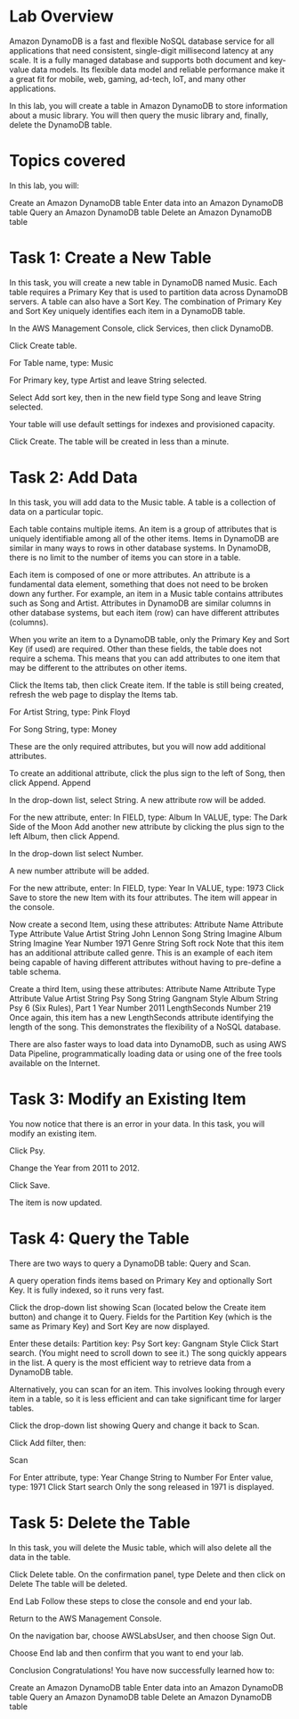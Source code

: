 # Lab Overview
Amazon DynamoDB is a fast and flexible NoSQL database service for all applications that need consistent, single-digit millisecond latency at any scale. It is a fully managed database and supports both document and key-value data models. Its flexible data model and reliable performance make it a great fit for mobile, web, gaming, ad-tech, IoT, and many other applications.

In this lab, you will create a table in Amazon DynamoDB to store information about a music library. You will then query the music library and, finally, delete the DynamoDB table.

# Topics covered
In this lab, you will:

Create an Amazon DynamoDB table
Enter data into an Amazon DynamoDB table
Query an Amazon DynamoDB table
Delete an Amazon DynamoDB table


# Task 1: Create a New Table
In this task, you will create a new table in DynamoDB named Music. Each table requires a Primary Key that is used to partition data across DynamoDB servers. A table can also have a Sort Key. The combination of Primary Key and Sort Key uniquely identifies each item in a DynamoDB table.

In the AWS Management Console, click Services, then click DynamoDB.

Click Create table.

For Table name, type: 
Music

For Primary key, type 
Artist
 and leave String selected.

Select  Add sort key, then in the new field type 
Song
 and leave String selected.

Your table will use default settings for indexes and provisioned capacity.

Click Create.
The table will be created in less than a minute.

# Task 2: Add Data
In this task, you will add data to the Music table. A table is a collection of data on a particular topic.

Each table contains multiple items. An item is a group of attributes that is uniquely identifiable among all of the other items. Items in DynamoDB are similar in many ways to rows in other database systems. In DynamoDB, there is no limit to the number of items you can store in a table.

Each item is composed of one or more attributes. An attribute is a fundamental data element, something that does not need to be broken down any further. For example, an item in a Music table contains attributes such as Song and Artist. Attributes in DynamoDB are similar columns in other database systems, but each item (row) can have different attributes (columns).

When you write an item to a DynamoDB table, only the Primary Key and Sort Key (if used) are required. Other than these fields, the table does not require a schema. This means that you can add attributes to one item that may be different to the attributes on other items.

Click the Items tab, then click Create item.
 If the table is still being created, refresh the web page to display the Items tab.

For Artist String, type: 
Pink Floyd

For Song String, type: 
Money

These are the only required attributes, but you will now add additional attributes.

To create an additional attribute, click the plus sign  to the left of Song, then click Append.
Append

In the drop-down list, select String.
A new attribute row will be added.

For the new attribute, enter:
In FIELD, type: 
Album
In VALUE, type: 
The Dark Side of the Moon
Add another new attribute by clicking the plus sign  to the left Album, then click Append.

In the drop-down list select Number.

A new number attribute will be added.

For the new attribute, enter:
In FIELD, type: 
Year
In VALUE, type: 
1973
Click Save to store the new Item with its four attributes.
The item will appear in the console.

Now create a second Item, using these attributes:
Attribute Name	Attribute Type	Attribute Value
Artist	String	John Lennon
Song	String	Imagine
Album	String	Imagine
Year	Number	1971
Genre	String	Soft rock
Note that this item has an additional attribute called genre. This is an example of each item being capable of having different attributes without having to pre-define a table schema.

Create a third Item, using these attributes:
Attribute Name	Attribute Type	Attribute Value
Artist	String	Psy
Song	String	Gangnam Style
Album	String	Psy 6 (Six Rules), Part 1
Year	Number	2011
LengthSeconds	Number	219
Once again, this item has a new LengthSeconds attribute identifying the length of the song. This demonstrates the flexibility of a NoSQL database.

There are also faster ways to load data into DynamoDB, such as using AWS Data Pipeline, programmatically loading data or using one of the free tools available on the Internet.

# Task 3: Modify an Existing Item
You now notice that there is an error in your data. In this task, you will modify an existing item.

Click Psy.

Change the Year from 2011 to 2012.

Click Save.

The item is now updated.

# Task 4: Query the Table
There are two ways to query a DynamoDB table: Query and Scan.

A query operation finds items based on Primary Key and optionally Sort Key. It is fully indexed, so it runs very fast.

Click the drop-down list showing Scan (located below the Create item button) and change it to Query.
Fields for the Partition Key (which is the same as Primary Key) and Sort Key are now displayed.

Enter these details:
Partition key: 
Psy
Sort key: 
Gangnam Style
Click Start search. (You might need to scroll down to see it.)
The song quickly appears in the list. A query is the most efficient way to retrieve data from a DynamoDB table.

Alternatively, you can scan for an item. This involves looking through every item in a table, so it is less efficient and can take significant time for larger tables.

Click the drop-down list showing Query and change it back to Scan.

Click  Add filter, then:

Scan

For Enter attribute, type: 
Year
Change String to Number
For Enter value, type: 
1971
Click Start search
Only the song released in 1971 is displayed.

# Task 5: Delete the Table
In this task, you will delete the Music table, which will also delete all the data in the table.

Click Delete table. On the confirmation panel, type Delete and then click on Delete
The table will be deleted.

End Lab
Follow these steps to close the console and end your lab.

Return to the AWS Management Console.

On the navigation bar, choose AWSLabsUser, and then choose Sign Out.

Choose End lab and then confirm that you want to end your lab.

Conclusion
 Congratulations! You have now successfully learned how to:

Create an Amazon DynamoDB table
Enter data into an Amazon DynamoDB table
Query an Amazon DynamoDB table
Delete an Amazon DynamoDB table